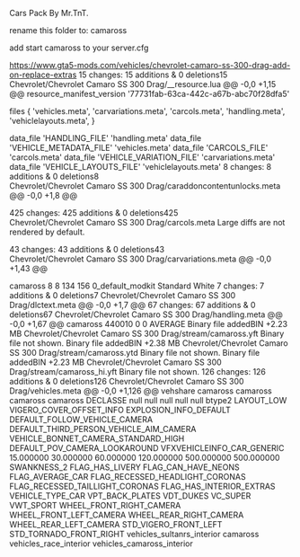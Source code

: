 Cars Pack By Mr.TnT.

rename this folder to: camaross

add start camaross to your server.cfg

https://www.gta5-mods.com/vehicles/chevrolet-camaro-ss-300-drag-add-on-replace-extras
 15 changes: 15 additions & 0 deletions15  
Chevrolet/Chevrolet Camaro SS 300 Drag/__resource.lua
@@ -0,0 +1,15 @@
resource_manifest_version '77731fab-63ca-442c-a67b-abc70f28dfa5'

files {
    'vehicles.meta',
    'carvariations.meta',
    'carcols.meta',
    'handling.meta',
    'vehiclelayouts.meta',
}

data_file 'HANDLING_FILE' 'handling.meta'
data_file 'VEHICLE_METADATA_FILE' 'vehicles.meta'
data_file 'CARCOLS_FILE' 'carcols.meta'
data_file 'VEHICLE_VARIATION_FILE' 'carvariations.meta'
data_file 'VEHICLE_LAYOUTS_FILE' 'vehiclelayouts.meta'
 8 changes: 8 additions & 0 deletions8  
Chevrolet/Chevrolet Camaro SS 300 Drag/caraddoncontentunlocks.meta
@@ -0,0 +1,8 @@
<?xml version="1.0" encoding="UTF-8"?>
<SContentUnlocks>
  <listOfUnlocks>

  </listOfUnlocks>
</SContentUnlocks>


 425 changes: 425 additions & 0 deletions425  
Chevrolet/Chevrolet Camaro SS 300 Drag/carcols.meta
Large diffs are not rendered by default.

 43 changes: 43 additions & 0 deletions43  
Chevrolet/Chevrolet Camaro SS 300 Drag/carvariations.meta
@@ -0,0 +1,43 @@
<?xml version="1.0" encoding="UTF-8"?>

<CVehicleModelInfoVariation>
  <variationData>
			<Item>
			<modelName>camaross</modelName>
			<colors>
				<Item>
					<indices content="char_array">
            8 
            8 
            134 
            156
          </indices>
			<liveries>
						<Item value="true" />
						<Item value="false" />
						<Item value="false" />
						<Item value="false" />
						<Item value="false" />
						<Item value="false" />
						<Item value="false" />
						<Item value="false" />
					</liveries>
				</Item>
			</colors>
      <kits>
        <kitName>0_default_modkit</kitName>
      </kits>
      <windowsWithExposedEdges />
      <plateProbabilities>
        <Probabilities>
          <Item>
            <Name>Standard White</Name>
            <Value value="100" />
          </Item>
        </Probabilities>
      </plateProbabilities>
      <lightSettings value="1" />
      <sirenSettings value="0" />
    </Item>
  </variationData>
</CVehicleModelInfoVariation>
 7 changes: 7 additions & 0 deletions7  
Chevrolet/Chevrolet Camaro SS 300 Drag/dlctext.meta
@@ -0,0 +1,7 @@
<?xml version="1.0" encoding="UTF-8"?>

<CExtraTextMetaFile>
	<hasGlobalTextFile value="true"/>
	<hasAdditionalText value="false"/>
	<isTitleUpdate value="false"/>
</CExtraTextMetaFile>
 67 changes: 67 additions & 0 deletions67  
Chevrolet/Chevrolet Camaro SS 300 Drag/handling.meta
@@ -0,0 +1,67 @@
<?xml version="1.0" encoding="UTF-8"?>

<CHandlingDataMgr>
  <HandlingData>
	<Item type="CHandlingData">
	   <handlingName>camaross</handlingName>
      <fMass value="1800.000000" />
      <fInitialDragCoeff value="1.00000" />
      <fPercentSubmerged value="85.0" />
      <vecCentreOfMassOffset x="0" y="-0.60" z="0.06" />
      <vecInertiaMultiplier x="1.0" y="1.5" z="2.0" />
      <fDriveBiasFront value="0.0" />
      <nInitialDriveGears value="4" />
      <fInitialDriveForce value="0.67500" />
      <fDriveInertia value="1.0" />
      <fClutchChangeRateScaleUpShift value="4.100000" />
      <fClutchChangeRateScaleDownShift value="3.500000" />
      <fInitialDriveMaxFlatVel value="249.900000" />
      <fBrakeForce value="4.3" />
      <fBrakeBiasFront value="0.55" />
      <fHandBrakeForce value="1.5" />
      <fSteeringLock value="48.0" />
      <fTractionCurveMax value="2.1" />
      <fTractionCurveMin value="2.2" />
      <fTractionCurveLateral value="16.0" />
      <fTractionSpringDeltaMax value="0.13" />
      <fLowSpeedTractionLossMult value="1.0" />
      <fCamberStiffnesss value="3.5" />
      <fTractionBiasFront value="0.57" />
      <fTractionLossMult value="0.0" />
      <fSuspensionForce value="1.17" />
      <fSuspensionCompDamp value="0.700000" />
      <fSuspensionReboundDamp value="0.990000" />
      <fSuspensionUpperLimit value="0.10" />
      <fSuspensionLowerLimit value="-0.12" />
      <fSuspensionRaise value="0.03000" />
      <fSuspensionBiasFront value="0.29" />
      <fAntiRollBarForce value="1.2" />
      <fAntiRollBarBiasFront value="0.5" />
      <fRollCentreHeightFront value="0.4" />
      <fRollCentreHeightRear value="0.33" />
      <fCollisionDamageMult value="2.00" />
      <fWeaponDamageMult value="1.0" />
      <fDeformationDamageMult value="2.85" />
      <fEngineDamageMult value="7.00" />
      <fPetrolTankVolume value="65.0" />
      <fOilVolume value="10.0" />
      <fSeatOffsetDistX value="0.05" />
      <fSeatOffsetDistY value="0.0" />
      <fSeatOffsetDistZ value="0.05" />
      <nMonetaryValue value="50000" />
      <strModelFlags>440010</strModelFlags>
      <strHandlingFlags>0</strHandlingFlags>
      <strDamageFlags>0</strDamageFlags>
      <AIHandling>AVERAGE</AIHandling>
      <SubHandlingData>
        <Item type="CCarHandlingData">
          <fBackEndPopUpCarImpulseMult value="0.1" />
          <fBackEndPopUpBuildingImpulseMult value="0.03" />
          <fBackEndPopUpMaxDeltaSpeed value="0.6" />
        </Item>
        <Item type="NULL" />
        <Item type="NULL" />
      </SubHandlingData>
    </Item>
  </HandlingData>
</CHandlingDataMgr>
 Binary file addedBIN +2.23 MB 
Chevrolet/Chevrolet Camaro SS 300 Drag/stream/camaross.yft
Binary file not shown.
 Binary file addedBIN +2.38 MB 
Chevrolet/Chevrolet Camaro SS 300 Drag/stream/camaross.ytd
Binary file not shown.
 Binary file addedBIN +2.23 MB 
Chevrolet/Chevrolet Camaro SS 300 Drag/stream/camaross_hi.yft
Binary file not shown.
 126 changes: 126 additions & 0 deletions126  
Chevrolet/Chevrolet Camaro SS 300 Drag/vehicles.meta
@@ -0,0 +1,126 @@
<?xml version="1.0" encoding="UTF-8"?>
<CVehicleModelInfo__InitDataList>
  <residentTxd>vehshare</residentTxd>
  <residentAnims />
  <InitDatas>
	 <Item>
      <modelName>camaross</modelName>
      <txdName>camaross</txdName>
      <handlingId>camaross</handlingId>
      <gameName>camaross</gameName>
      <vehicleMakeName>DECLASSE</vehicleMakeName>
      <expressionDictName>null</expressionDictName>
      <expressionName>null</expressionName>
      <animConvRoofDictName>null</animConvRoofDictName>
      <animConvRoofName>null</animConvRoofName>
      <animConvRoofWindowsAffected />
      <ptfxAssetName>null</ptfxAssetName>
      <audioNameHash>btype2</audioNameHash>
      <layout>LAYOUT_LOW</layout>
      <coverBoundOffsets>VIGERO_COVER_OFFSET_INFO</coverBoundOffsets>
      <explosionInfo>EXPLOSION_INFO_DEFAULT</explosionInfo>
      <scenarioLayout />
      <cameraName>DEFAULT_FOLLOW_VEHICLE_CAMERA</cameraName>
      <aimCameraName>DEFAULT_THIRD_PERSON_VEHICLE_AIM_CAMERA</aimCameraName>
      <bonnetCameraName>VEHICLE_BONNET_CAMERA_STANDARD_HIGH</bonnetCameraName>
      <povCameraName>DEFAULT_POV_CAMERA_LOOKAROUND</povCameraName>
      <FirstPersonDriveByIKOffset x="0.000000" y="-0.030000" z="0.000000" />
      <FirstPersonDriveByUnarmedIKOffset x="0.000000" y="-0.100000" z="0.000000" />
	  <FirstPersonProjectileDriveByIKOffset x="0.000000" y="0.000000" z="-0.015000" />
	  <FirstPersonProjectileDriveByPassengerIKOffset x="-0.050000" y="0.000000" z="-0.015000" />
	  <FirstPersonProjectileDriveByRearLeftIKOffset x="0.000000" y="0.000000" z="0.000000" />
	  <FirstPersonProjectileDriveByRearRightIKOffset x="0.000000" y="0.000000" z="0.000000" />
	  <FirstPersonDriveByLeftPassengerIKOffset x="0.000000" y="0.000000" z="0.000000" />
	  <FirstPersonDriveByRightPassengerIKOffset x="0.000000" y="-0.030000" z="0.000000" />
	  <FirstPersonDriveByRightRearPassengerIKOffset x="0.000000" y="0.000000" z="0.000000" />
	  <FirstPersonDriveByLeftPassengerUnarmedIKOffset x="0.000000" y="0.000000" z="0.000000" />
	  <FirstPersonDriveByRightPassengerUnarmedIKOffset x="0.000000" y="-0.100000" z="0.000000" />
	  <FirstPersonMobilePhoneOffset x="0.155000" y="0.178000" z="0.546000" />
      <FirstPersonPassengerMobilePhoneOffset x="0.136000" y="0.128000" z="0.483000" />
      <PovCameraOffset x="0.000000" y="-0.225000" z="0.550000" />
      <PovCameraVerticalAdjustmentForRollCage value="-0.035000" />
      <PovPassengerCameraOffset x="0.000000" y="-0.050000" z="0.030000" />
      <PovRearPassengerCameraOffset x="0.000000" y="0.000000" z="0.030000" />
      <vfxInfoName>VFXVEHICLEINFO_CAR_GENERIC</vfxInfoName>
      <shouldUseCinematicViewMode value="true" />
      <shouldCameraTransitionOnClimbUpDown value="false" />
      <shouldCameraIgnoreExiting value="false" />
      <AllowPretendOccupants value="true" />
      <AllowJoyriding value="true" />
      <AllowSundayDriving value="true" />
      <AllowBodyColorMapping value="true" />
      <wheelScale value="0.223700" />
      <wheelScaleRear value="0.223700" />
      <dirtLevelMin value="0.000000" />
      <dirtLevelMax value="0.700000" />
      <envEffScaleMin value="0.000000" />
      <envEffScaleMax value="1.000000" />
      <envEffScaleMin2 value="0.000000" />
      <envEffScaleMax2 value="1.000000" />
      <damageMapScale value="0.600000" />
      <damageOffsetScale value="1.000000" />
      <diffuseTint value="0x00FFFFFF" />
      <steerWheelMult value="1.000000" />
      <HDTextureDist value="5.000000" />
      <lodDistances content="float_array">
        15.000000
        30.000000
        60.000000
        120.000000
        500.000000
        500.000000
      </lodDistances>
      <minSeatHeight value="0.837" />
      <identicalModelSpawnDistance value="20" />
      <maxNumOfSameColor value="10" />
      <defaultBodyHealth value="1000.000000" />
      <pretendOccupantsScale value="1.000000" />
      <visibleSpawnDistScale value="1.000000" />
      <trackerPathWidth value="2.000000" />
      <weaponForceMult value="1.000000" />
      <frequency value="50" />
      <swankness>SWANKNESS_2</swankness>
      <maxNum value="50" />
      <flags>FLAG_HAS_LIVERY FLAG_CAN_HAVE_NEONS FLAG_AVERAGE_CAR FLAG_RECESSED_HEADLIGHT_CORONAS FLAG_RECESSED_TAILLIGHT_CORONAS FLAG_HAS_INTERIOR_EXTRAS</flags>
      <type>VEHICLE_TYPE_CAR</type>
      <plateType>VPT_BACK_PLATES</plateType>
      <dashboardType>VDT_DUKES</dashboardType>
      <vehicleClass>VC_SUPER</vehicleClass>
      <wheelType>VWT_SPORT</wheelType>
      <trailers />
      <additionalTrailers />
      <drivers />
      <extraIncludes />
      <doorsWithCollisionWhenClosed />
      <driveableDoors />
      <bumpersNeedToCollideWithMap value="false" />
      <needsRopeTexture value="false" />
      <requiredExtras />
      <rewards />
      <cinematicPartCamera>
        <Item>WHEEL_FRONT_RIGHT_CAMERA</Item>
        <Item>WHEEL_FRONT_LEFT_CAMERA</Item>
        <Item>WHEEL_REAR_RIGHT_CAMERA</Item>
        <Item>WHEEL_REAR_LEFT_CAMERA</Item>
      </cinematicPartCamera>
      <NmBraceOverrideSet />
      <buoyancySphereOffset x="0.000000" y="0.000000" z="0.000000" />
      <buoyancySphereSizeScale value="1.000000" />
      <pOverrideRagdollThreshold type="NULL" />
	  <firstPersonDrivebyData>
        <Item>STD_VIGERO_FRONT_LEFT</Item>
        <Item>STD_TORNADO_FRONT_RIGHT</Item>
      </firstPersonDrivebyData>
    </Item>
  </InitDatas>
  <txdRelationships>
    <Item>
      <parent>vehicles_sultanrs_interior</parent>
      <child>camaross</child>
    </Item>
    <Item>
      <parent>vehicles_race_interior</parent>
      <child>vehicles_camaross_interior</child>
    </Item>	
  </txdRelationships>
</CVehicleModelInfo__InitDataList>
